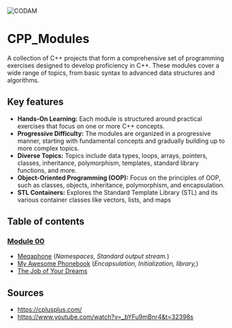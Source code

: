 <img src="https://i.imgur.com/HG66CCx.png?raw=true" alt="CODAM" style="max-width: 50%;">

# CPP_Modules
A collection of C++ projects that form a comprehensive set of programming exercises designed to develop proficiency in C++. 
These modules cover a wide range of topics, from basic syntax to advanced data structures and algorithms.
## Key features
- **Hands-On Learning:** Each module is structured around practical exercises that focus on one or more C++ concepts.
- **Progressive Difficulty:** The modules are organized in a progressive manner, starting with fundamental concepts and gradually building up to more complex topics.
- **Diverse Topics:** Topics include data types, loops, arrays, pointers, classes, inheritance, polymorphism, templates, standard library functions, and more.
- **Object-Oriented Programming (OOP):** Focus on the principles of OOP, such as classes, objects, inheritance, polymorphism, and encapsulation.
- **STL Containers:** Explores the Standard Template Library (STL) and its various container classes like vectors, lists, and maps
## Table of contents
### [Module 00](https://github.com/arommers/CPP_Modules/tree/master/00)
- [Megaphone](https://github.com/arommers/CPP_Modules/blob/master/00/ex00/README.md) (*Namespaces, Standard output stream.*)
- [My Awesome Phonebook](https://github.com/arommers/CPP_Modules/tree/master/00/ex01) (*Encapsulation, Initialization, <string> library,*)
- [The Job of Your Dreams](https://github.com/arommers/CPP_Modules/tree/master/00/ex02)
## Sources
- https://cplusplus.com/
- https://www.youtube.com/watch?v=_bYFu9mBnr4&t=32398s


